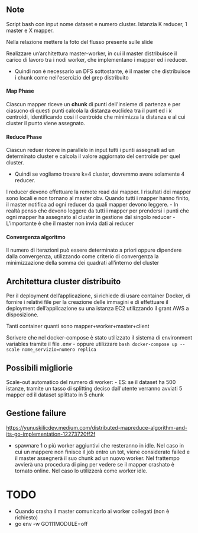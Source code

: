 ## Note
Script bash con input nome dataset e numero cluster. Istanzia K reducer, 1 master e X mapper.

Nella relazione mettere la foto del flusso presente sulle slide

Realizzare un’architettura master-worker, in cui il master distribuisce il carico di lavoro tra i nodi
worker, che implementano i mapper ed i reducer.
- Quindi non è necessario un DFS sottostante, è il master che distribuisce i chunk come nell'esercizio del grep distribuito
#### Map Phase
Ciascun mapper riceve un **chunk** di punti dell'insieme di partenza e per ciasucno di questi punti calcola la distanza euclidea tra il punt ed i *k* centroidi, identificando cosi il centroide che minimizza la distanza e al cui cluster il punto viene assegnato. 

#### Reduce Phase
Ciascun reduer riceve in parallelo in input tutti i punti assegnati ad un determinato cluster e calcola il valore aggiornato del centroide per quel cluster. 

- Quindi se vogliamo trovare k=4 cluster, dovremmo avere solamente 4 reducer. 

I reducer devono effettuare la remote read dai mapper. I risultati dei mapper sono locali e non tornano al master obv. 
Quando tutti i mapper hanno finito, il master notifica ad ogni reducer da quali mapper devono leggere. 
    - In realtà penso che devono leggere da tutti i mapper per prendersi i punti che ogni mapper ha assegnato al cluster in gestione dal singolo reducer
    - L'importante è che il master non invia dati ai reducer

#### Convergenza algoritmo
Il numero di iterazioni può essere determinato a priori oppure dipendere dalla convergenza, utilizzando come criterio di convergenza la minimizzazione della somma dei quadrati all’interno del cluster


## Architettura cluster distribuito
Per il deployment dell’applicazione, si richiede di usare container Docker, di fornire i relativi file per la creazione delle immagini e di effettuare il deployment dell’applicazione su una istanza EC2 utilizzando il grant AWS a disposizione.

Tanti container quanti sono mapper+worker+master+client

Scrivere che nel docker-compose è stato utilizzato il sistema di environment variables tramite il file .env
    - oppure utilizzare ```bash docker-compose up --scale nome_servizio=numero replica```

## Possibili migliorie
Scale-out automatico del numero di worker:
	- ES: se il dataset ha 500 istanze, tramite un tasso di splitting deciso dall'utente verranno avviati 5 mapper ed il dataset splittato in 5 chunk


## Gestione failure
https://yunuskilicdev.medium.com/distributed-mapreduce-algorithm-and-its-go-implementation-12273720ff2f

- spawnare 1 o più worker aggiuntivi che resteranno in idle. Nel caso in cui un mappere non finisce il job entro un tot, viene considerato failed e il master assegnerà il suo chunk ad un nuovo worker. Nel frattempo avvierà una procedura di ping per vedere se il mapper crashato è tornato online. Nel caso lo utilizzerà come worker idle. 


# TODO
- Quando crasha il master comunicarlo ai worker collegati (non è richiesto)
- go env -w GO111MODULE=off


